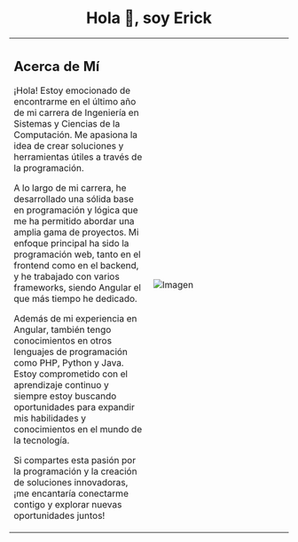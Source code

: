 <h1 align="center">Hola 👋, soy Erick</h1>
<table>
  <tr>
    <td width="50%">
      
## Acerca de Mí

¡Hola! Estoy emocionado de encontrarme en el último año de mi carrera de Ingeniería en Sistemas y Ciencias de la Computación. Me apasiona la idea de crear soluciones y herramientas útiles a través de la programación.

A lo largo de mi carrera, he desarrollado una sólida base en programación y lógica que me ha permitido abordar una amplia gama de proyectos. Mi enfoque principal ha sido la programación web, tanto en el frontend como en el backend, y he trabajado con varios frameworks, siendo Angular el que más tiempo he dedicado.

Además de mi experiencia en Angular, también tengo conocimientos en otros lenguajes de programación como PHP, Python y Java. Estoy comprometido con el aprendizaje continuo y siempre estoy buscando oportunidades para expandir mis habilidades y conocimientos en el mundo de la tecnología.

Si compartes esta pasión por la programación y la creación de soluciones innovadoras, ¡me encantaría conectarme contigo y explorar nuevas oportunidades juntos!

  </td>
    <td width="50%">
      
![Imagen](https://giphy.com/embed/gDPxwdP6SKFnsWDJ2u)

  </td>
  </tr>
</table>

